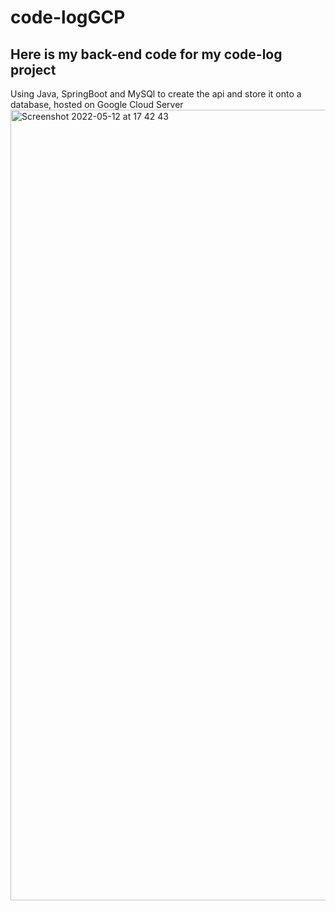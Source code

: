 # code-logGCP
<h2> Here is my back-end code for my code-log project </h2>
Using Java, SpringBoot and MySQl to create the api and store it onto a database, hosted on Google Cloud Server 
<img width="1265" alt="Screenshot 2022-05-12 at 17 42 43" src="https://user-images.githubusercontent.com/97288818/168126845-12e659ad-33be-43b4-a23d-ca5890a21a38.png">

